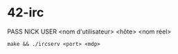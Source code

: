 # 42-irc

PASS <mot de passe>
NICK <pseudonyme>
USER <nom d'utilisateur> <hôte> <nom de serveur> <nom réel>

`make && ./ircserv <port> <mdp>`
